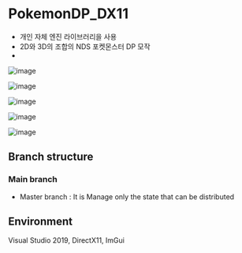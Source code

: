 # PokemonDP_DX11
* 개인 자체 엔진 라이브러리을 사용 
* 2D와 3D의 조합의 NDS 포켓몬스터 DP 모작 
* 
![image](https://user-images.githubusercontent.com/48117119/158128222-63951918-a9f9-400b-9e6b-9fa876771470.png)

![image](https://user-images.githubusercontent.com/48117119/158128255-0361bac5-81dc-40a4-8e25-472de2866207.png)

![image](https://user-images.githubusercontent.com/48117119/158128286-1f45d3c6-9735-4bd8-9fbf-adf379526fe9.png)

![image](https://user-images.githubusercontent.com/48117119/158128319-4c05d9a5-b5d0-48a0-bf87-12e0bc1cbdb8.png)

![image](https://user-images.githubusercontent.com/48117119/158006068-bcb8e3ee-6cbf-4f95-b406-10866196adc7.png)


## Branch structure

### Main branch
* Master branch : It is Manage only the state that can be distributed

## Environment
Visual Studio 2019, DirectX11, ImGui
